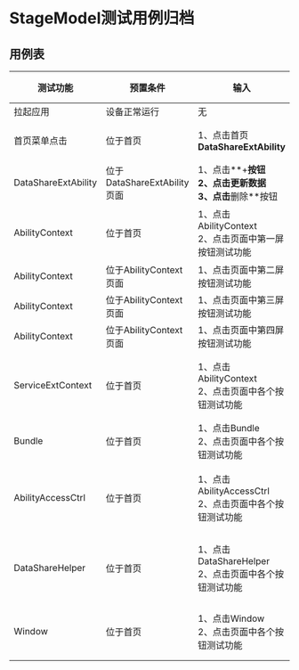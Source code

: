 # StageModel测试用例归档

## 用例表

|测试功能|预置条件|输入|预期输出|测试结果|
|--------------------------------|--------------------------------|--------------------------------|--------------------------------|--------------------------------|
|拉起应用        |	设备正常运行|	无	|成功拉起应用|Pass|
|首页菜单点击| 位于首页 |	1、点击首页**DataShareExtAbility**<br>	|1、进入DataShareExtAbility页面|Pass|
|DataShareExtAbility| 位于DataShareExtAbility页面 |	1、点击**+**按钮<br/>2、点击更新数据<br/>3、点击**删除**按钮	|1、成功添加数据<br/>2、成功更新数据<br/>3、成功删除数据|Pass|
|AbilityContext| 位于首页 |	1、点击AbilityContext<br/>2、点击页面中第一屏按钮测试功能	|1、进入AbilityContext页面<br/>2、功能正常执行，提示正常|Pass|
|AbilityContext| 位于AbilityContext页面 |	1、点击页面中第二屏按钮测试功能	|1、功能正常执行，提示正常|Pass|
|AbilityContext| 位于AbilityContext页面 |	1、点击页面中第三屏按钮测试功能	|1、功能正常执行，提示正常|Pass|
|AbilityContext| 位于AbilityContext页面 |	1、点击页面中第四屏按钮测试功能	|1、功能正常执行，提示正常|Pass|
|ServiceExtContext| 位于首页 |	1、点击AbilityContext<br/>2、点击页面中各个按钮测试功能	|1、进入ServiceExtContext页面<br/>2、功能正常执行，提示正常|Pass|
|Bundle| 位于首页 |	1、点击Bundle<br/>2、点击页面中各个按钮测试功能	|1、进入Bundle页面<br/>2、功能正常执行，提示正常|Pass|
|AbilityAccessCtrl| 位于首页 |	1、点击AbilityAccessCtrl<br/>2、点击页面中各个按钮测试功能	|1、进入AbilityAccessCtrl页面<br/>2、功能正常执行，提示正常|Pass|
|DataShareHelper| 位于首页 |	1、点击DataShareHelper<br/>2、点击页面中各个按钮测试功能	|1、进入DataShareHelper页面<br/>2、功能正常执行，提示正常|Pass|
|Window| 位于首页 |	1、点击Window<br/>2、点击页面中各个按钮测试功能	|1、进入Window页面<br/>2、功能正常执行，提示正常|Pass|